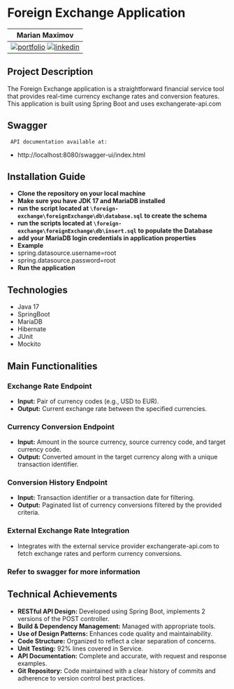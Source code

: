 # Foreign Exchange Application
| **Marian Maximov**                                                                                                                                                                                                                                                                                 
|---------------------------------------------------------------------------------------------------------------------------------------------------------------------------------------------------------------------------------------------------------------------------------------------------|
| [![portfolio](https://img.shields.io/badge/github-000?style=for-the-badge&logo=ko-fi&logoColor=white)](https://github.com/marianmgm) [![linkedin](https://img.shields.io/badge/linkedin-0A66C2?style=for-the-badge&logo=linkedin&logoColor=white)](https://www.linkedin.com/in/marian-maximov-6070662b1) |
## Project Description
The Foreign Exchange application is a straightforward financial service tool that provides real-time currency exchange rates and conversion features. This application is built using Spring Boot and uses exchangerate-api.com

## Swagger
     API documentation available at:
- http://localhost:8080/swagger-ui/index.html

## Installation Guide

- **Clone the repository on your local machine**
- **Make sure you have JDK 17 and MariaDB installed**
-  **run the script located at `\foreign-exchange\foreignExchange\db\database.sql` to create the schema**
-  **run the scripts located at `\foreign-exchange\foreignExchange\db\insert.sql` to populate
   the Database**
- **add your MariaDB login credentials in application properties**
- **Example**
- spring.datasource.username=root
- spring.datasource.password=root   
- **Run the application**

## Technologies
- Java 17
- SpringBoot
- MariaDB
- Hibernate 
- JUnit
- Mockito

## Main Functionalities

### Exchange Rate Endpoint
- **Input:** Pair of currency codes (e.g., USD to EUR).
- **Output:** Current exchange rate between the specified currencies.

### Currency Conversion Endpoint
- **Input:** Amount in the source currency, source currency code, and target currency code.
- **Output:** Converted amount in the target currency along with a unique transaction identifier.

### Conversion History Endpoint
- **Input:** Transaction identifier or a transaction date for filtering.
- **Output:** Paginated list of currency conversions filtered by the provided criteria.

### External Exchange Rate Integration
- Integrates with the external service provider exchangerate-api.com to fetch exchange rates and perform currency conversions.

### Refer to swagger for more information

## Technical Achievements 

- **RESTful API Design:** Developed using Spring Boot, implements 2 versions of the POST controller.
- **Build & Dependency Management:** Managed with appropriate tools.
- **Use of Design Patterns:** Enhances code quality and maintainability.
- **Code Structure:** Organized to reflect a clear separation of concerns.
- **Unit Testing:** 92% lines covered in Service.
- **API Documentation:** Complete and accurate, with request and response examples.
- **Git Repository:** Code maintained with a clear history of commits and adherence to version control best practices.
